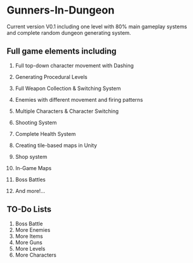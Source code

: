 # Gunners-In-Dungeon
Current version V0.1 including one level with 80% main gameplay systems and complete random dungeon generating system.
## Full game elements including
1. Full top-down character movement with Dashing

2. Generating Procedural Levels

3. Full Weapon Collection & Switching System

4. Enemies with different movement and firing patterns

5. Multiple Characters & Character Switching

6. Shooting System

7. Complete Health System

8. Creating tile-based maps in Unity

9. Shop system

10. In-Game Maps

11. Boss Battles

12. And more!...

## TO-Do Lists
1. Boss Battle
2. More Enemies
3. More Items
4. More Guns
5. More Levels
4. More Characters
